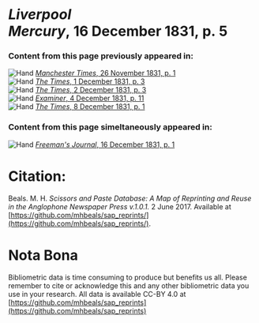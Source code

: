# *Liverpool Mercury*, 16 December 1831, p. 5  
  
### Content from this page previously appeared in:  
![Hand](http://scissorsandpaste.net/wp-content/uploads/2017/06/smallhandpointer.png) [*Manchester Times*, 26 November 1831, p. 1](https://mhbeals.github.io/sap_html/Manchester-Times/Manchester-Times-26-November-1831-p-1)  
![Hand](http://scissorsandpaste.net/wp-content/uploads/2017/06/smallhandpointer.png) [*The Times*, 1 December 1831, p. 3](https://mhbeals.github.io/sap_html/The-Times/The-Times-1-December-1831-p-3)  
![Hand](http://scissorsandpaste.net/wp-content/uploads/2017/06/smallhandpointer.png) [*The Times*, 2 December 1831, p. 3](https://mhbeals.github.io/sap_html/The-Times/The-Times-2-December-1831-p-3)  
![Hand](http://scissorsandpaste.net/wp-content/uploads/2017/06/smallhandpointer.png) [*Examiner*, 4 December 1831, p. 11](https://mhbeals.github.io/sap_html/Examiner/Examiner-4-December-1831-p-11)  
![Hand](http://scissorsandpaste.net/wp-content/uploads/2017/06/smallhandpointer.png) [*The Times*, 8 December 1831, p. 1](https://mhbeals.github.io/sap_html/The-Times/The-Times-8-December-1831-p-1)  
  
### Content from this page simeltaneously appeared in:  
![Hand](http://scissorsandpaste.net/wp-content/uploads/2017/06/smallhandpointer.png) [*Freeman's Journal*, 16 December 1831, p. 1](https://mhbeals.github.io/sap_html/Freeman's-Journal/Freeman's-Journal-16-December-1831-p-1)  


# Citation: 

Beals. M. H. *Scissors and Paste Database: A Map of Reprinting and Reuse in the Anglophone Newspaper Press v.1.0.1.* 2 June 2017. Available at [https://github.com/mhbeals/sap_reprints/](https://github.com/mhbeals/sap_reprints/). 

# Nota Bona

Bibliometric data is time consuming to produce but benefits us all. Please remember to cite or acknowledge this and any other bibliometric data you use in your research. All data is available CC-BY 4.0 at [https://github.com/mhbeals/sap_reprints](https://github.com/mhbeals/sap_reprints)